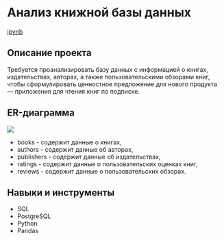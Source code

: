 # Анализ книжной базы данных #

[ipynb](https://github.com/rakiton94/Practicum/blob/main/01%20mini_project_sql/project_SQL_book_reading_service.ipynb "ipynb")
## Описание проекта
Требуется проанализировать базу данных c информацией о книгах, издательствах, авторах, а также пользовательскими обзорами книг, чтобы сформулировать ценностное предложение для нового продукта — приложения для чтения книг по подписке.

## ER-диаграмма
![](https://pictures.s3.yandex.net/resources/scheme_1589269096.png)
* books - содержит данные о книгах,
* authors - содержит данные об авторах,
* publishers - содержит данные об издательствах,
* ratings - содержит данные о пользовательских оценках книг, 
* reviews - содержит данные о пользовательских обзорах. 

## Навыки и инструменты
* SQL
* PostgreSQL
* Python
* Pandas

